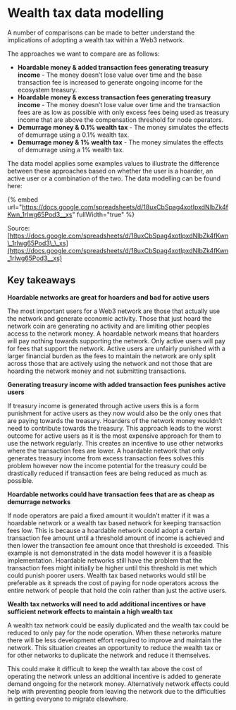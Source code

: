# Wealth tax data modelling

A number of comparisons can be made to better understand the implications of adopting a wealth tax within a Web3 network.

The approaches we want to compare are as follows:

* **Hoardable money & added transaction fees generating treasury income** - The money doesn’t lose value over time and the base transaction fee is increased to generate ongoing income for the ecosystem treasury.
* **Hoardable money & excess transaction fees generating treasury income** - The money doesn’t lose value over time and the transaction fees are as low as possible with only excess fees being used as treasury income that are above the compensation threshold for node operators.
* **Demurrage money & 0.1% wealth tax** - The money simulates the effects of demurrage using a 0.1% wealth tax.
* **Demurrage money & 1% wealth tax** - The money simulates the effects of demurrage using a 1% wealth tax.

The data model applies some examples values to illustrate the difference between these approaches based on whether the user is a hoarder, an active user or a combination of the two. The data modelling can be found here:

{% embed url="https://docs.google.com/spreadsheets/d/18uxCbSpag4xotIpxdNlbZk4fKwn_1rIwg65Pod3__xs" fullWidth="true" %}

Source: [https://docs.google.com/spreadsheets/d/18uxCbSpag4xotIpxdNlbZk4fKwn\_1rIwg65Pod3\_\_xs](https://docs.google.com/spreadsheets/d/18uxCbSpag4xotIpxdNlbZk4fKwn_1rIwg65Pod3__xs)



## Key takeaways



**Hoardable networks are great for hoarders and bad for active users**

The most important users for a Web3 network are those that actually use the network and generate economic activity. Those that just hoard the network coin are generating no activity and are limiting other peoples access to the network money. A hoardable network means that hoarders will pay nothing towards supporting the network. Only active users will pay for fees that support the network. Active users are unfairly punished with a larger financial burden as the fees to maintain the network are only split across those that are actively using the network and not those that are hoarding the network money and not submitting transactions.



**Generating treasury income with added transaction fees punishes active users**

If treasury income is generated through active users this is a form punishment for active users as they now would also be the only ones that are paying towards the treasury. Hoarders of the network money wouldn’t need to contribute towards the treasury. This approach leads to the worst outcome for active users as it is the most expensive approach for them to use the network regularly. This creates an incentive to use other networks where the transaction fees are lower. A hoardable network that only generates treasury income from excess transaction fees solves this problem however now the income potential for the treasury could be drastically reduced if transaction fees are being reduced as much as possible.



**Hoardable networks could have transaction fees that are as cheap as demurrage networks**

If node operators are paid a fixed amount it wouldn’t matter if it was a hoardable network or a wealth tax based network for keeping transaction fees low. This is because a hoardable network could adopt a certain transaction fee amount until a threshold amount of income is achieved and then lower the transaction fee amount once that threshold is exceeded. This example is not demonstrated in the data model however it is a feasible implementation. Hoardable networks still have the problem that the transaction fees might initially be higher until this threshold is met which could punish poorer users. Wealth tax based networks would still be preferable as it spreads the cost of paying for node operators across the entire network of people that hold the coin rather than just the active users.



**Wealth tax networks will need to add additional incentives or have sufficient network effects to maintain a high wealth tax**

A wealth tax network could be easily duplicated and the wealth tax could be reduced to only pay for the node operation. When these networks mature there will be less development effort required to improve and maintain the network. This situation creates an opportunity to reduce the wealth tax or for other networks to duplicate the network and reduce it themselves.

This could make it difficult to keep the wealth tax above the cost of operating the network unless an additional incentive is added to generate demand ongoing for the network money. Alternatively network effects could help with preventing people from leaving the network due to the difficulties in getting everyone to migrate elsewhere.
